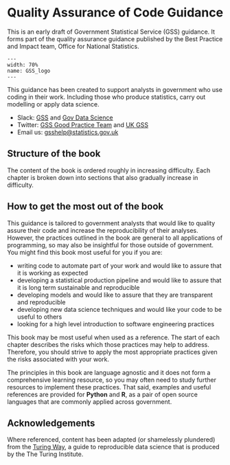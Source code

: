 
# Quality Assurance of Code Guidance

This is an early draft of Government Statistical Service (GSS) guidance.
It forms part of the quality assurance guidance published by the Best Practice and Impact team, Office for National Statistics.


```{figure} ./_static/GSS_logo.jpg
---
width: 70%
name: GSS_logo
---
```


This guidance has been created to support analysts in government who use coding in their work. Including those who produce statistics, carry out modelling or apply data science.

- Slack: [GSS](https://gov-stats-service.slack.com) and [Gov Data Science](https://govdatascience.slack.com)
- Twitter: [GSS Good Practice Team](https://twitter.com/gssgoodpractice) and [UK GSS](https://twitter.com/ukgss)
- Email us: [gsshelp@statistics.gov.uk](mailto:gsshelp@statistics.gov.uk)


## Structure of the book

The content of the book is ordered roughly in increasing difficulty. Each chapter is broken down into sections that also gradually increase in difficulty.


## How to get the most out of the book

This guidance is tailored to government analysts that would like to quality assure their code and increase the reproducibility of their analyses.
However, the practices outlined in the book are general to all applications of programming, so may also be insightful for those outside of government.
You might find this book most useful for you if you are:

- writing code to automate part of your work and would like to assure that it is working as expected
- developing a statistical production pipeline and would like to assure that it is long term sustainable and reproducible
- developing models and would like to assure that they are transparent and reproducible
- developing new data science techniques and would like your code to be useful to others
- looking for a high level introduction to software engineering practices

This book may be most useful when used as a reference. The start of each chapter describes the risks which those practices may help to address.
Therefore, you should strive to apply the most appropriate practices given the risks associated with your work.

The principles in this book are language agnostic and it does not form a comprehensive learning resource, so you may often need to study further resources to implement these practices.
That said, examples and useful references are provided for **Python** and **R**, as a pair of open source languages that are commonly applied across government.


## Acknowledgements

Where referenced, content has been adapted (or shamelessly plundered) from the [Turing Way](https://the-turing-way.netlify.com), a guide to reproducible data science that is produced by the The Turing Institute.
